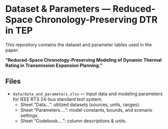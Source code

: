 # Dataset & Parameters — Reduced-Space Chronology-Preserving DTR in TEP

This repository contains the dataset and parameter tables used in the paper:

**“Reduced-Space Chronology-Preserving Modeling of Dynamic Thermal Rating in Transmission Expansion Planning.”**

## Files
- `data/data_and_parameters.xlsx` — Input data and modeling parameters for IEEE RTS 24-bus standard test system.
  - Sheet “Data...”: utilized datasets (sources, units, ranges).
  - Sheet “Parameters....”: model constants, bounds, and scenario settings.
  - Sheet “Codebook....”: column descriptions & units.


